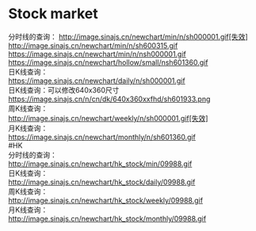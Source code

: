 # Stock market
分时线的查询：
http://image.sinajs.cn/newchart/min/n/sh000001.gif[失效]<br>
http://image.sinajs.cn/newchart/min/n/sh600315.gif<br>
https://image.sinajs.cn/newchart/min/n/nsh000001.gif<br>
https://image.sinajs.cn/newchart/hollow/small/nsh601360.gif<br>
日K线查询：<br>
https://image.sinajs.cn/newchart/daily/n/sh000001.gif<br>
日K线查询：可以修改640x360尺寸<br>
https://image.sinajs.cn/n/cn/dk/640x360xxfhd/sh601933.png<br>
周K线查询：<br>
http://image.sinajs.cn/newchart/weekly/n/sh000001.gif[失效]<br>
月K线查询：<br>
https://image.sinajs.cn/newchart/monthly/n/sh601360.gif<br>
#HK<br>
分时线的查询：<br>
http://image.sinajs.cn/newchart/hk_stock/min/09988.gif<br>
日K线查询：<br>
http://image.sinajs.cn/newchart/hk_stock/daily/09988.gif<br>
周K线查询：<br>
http://image.sinajs.cn/newchart/hk_stock/weekly/09988.gif<br>
月K线查询：<br>
http://image.sinajs.cn/newchart/hk_stock/monthly/09988.gif<br>
